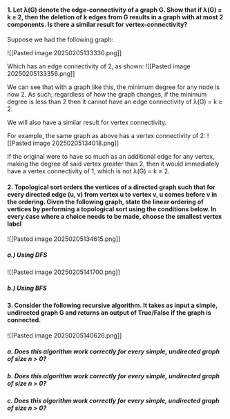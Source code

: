
#### 1. Let λ(G) denote the edge-connectivity of a graph G. Show that if λ(G) = k ≥ 2, then the deletion of k edges from G results in a graph with at most 2 components. Is there a similar result for vertex-connectivity?

Suppose we had the following graph:

![[Pasted image 20250205133330.png]]

Which has an edge connectivity of 2, as shown:
![[Pasted image 20250205133356.png]]

We can see that with a graph like this, the minimum degree for any node is now 2. As such, regardless of how the graph changes, if the minimum degree is less than 2 then it cannot have an edge connectivity of λ(G) = k ≥ 2.

We will also have a similar result for vertex connectivity.

For example, the same graph as above has a vertex connectivity of 2:
![[Pasted image 20250205134018.png]]

If the original were to have so much as an additional edge for any vertex, making the degree of said vertex greater than 2, then it would immediately have a vertex connectivity of 1, which is not λ(G) = k ≥ 2.


#### 2. Topological sort orders the vertices of a directed graph such that for every directed edge (u, v) from vertex u to vertex v, u comes before v in the ordering. Given the following graph, state the linear ordering of vertices by performing a topological sort using the conditions below. In every case where a choice needs to be made, choose the smallest vertex label

![[Pasted image 20250205134615.png]]

##### **a.)** Using DFS
![[Pasted image 20250205141700.png]]

##### b.) Using BFS


#### 3. Consider the following recursive algorithm. It takes as input a simple, undirected graph G and returns an output of True/False if the graph is connected.
![[Pasted image 20250205140626.png]]
##### a. Does this algorithm work correctly for every simple, undirected graph of size n > 0?


##### b. Does this algorithm work correctly for every simple, undirected graph of size n > 0?


##### c. Does this algorithm work correctly for every simple, undirected graph of size n > 0?

